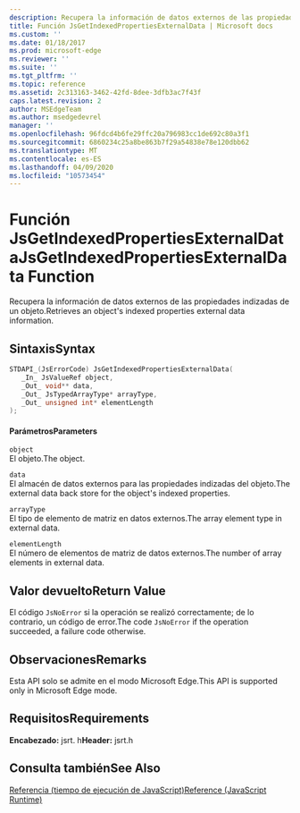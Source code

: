 ```yaml
---
description: Recupera la información de datos externos de las propiedades indizadas de un objeto.
title: Función JsGetIndexedPropertiesExternalData | Microsoft docs
ms.custom: ''
ms.date: 01/18/2017
ms.prod: microsoft-edge
ms.reviewer: ''
ms.suite: ''
ms.tgt_pltfrm: ''
ms.topic: reference
ms.assetid: 2c313163-3462-42fd-8dee-3dfb3ac7f43f
caps.latest.revision: 2
author: MSEdgeTeam
ms.author: msedgedevrel
manager: ''
ms.openlocfilehash: 96fdcd4b6fe29ffc20a796983cc1de692c80a3f1
ms.sourcegitcommit: 6860234c25a8be863b7f29a54838e78e120dbb62
ms.translationtype: MT
ms.contentlocale: es-ES
ms.lasthandoff: 04/09/2020
ms.locfileid: "10573454"
---
```

# <span data-ttu-id="dc043-103">Función JsGetIndexedPropertiesExternalData</span><span class="sxs-lookup"><span data-stu-id="dc043-103">JsGetIndexedPropertiesExternalData Function</span></span>
<span data-ttu-id="dc043-104">Recupera la información de datos externos de las propiedades indizadas de un objeto.</span><span class="sxs-lookup"><span data-stu-id="dc043-104">Retrieves an object's indexed properties external data information.</span></span>  
  
## <span data-ttu-id="dc043-105">Sintaxis</span><span class="sxs-lookup"><span data-stu-id="dc043-105">Syntax</span></span>  
  
```cpp  
STDAPI_(JsErrorCode) JsGetIndexedPropertiesExternalData(  
   _In_ JsValueRef object,  
   _Out_ void** data,  
   _Out_ JsTypedArrayType* arrayType,  
   _Out_ unsigned int* elementLength  
);  
```  
  
#### <span data-ttu-id="dc043-106">Parámetros</span><span class="sxs-lookup"><span data-stu-id="dc043-106">Parameters</span></span>  
 `object`  
 <span data-ttu-id="dc043-107">El objeto.</span><span class="sxs-lookup"><span data-stu-id="dc043-107">The object.</span></span>  
  
 `data`  
 <span data-ttu-id="dc043-108">El almacén de datos externos para las propiedades indizadas del objeto.</span><span class="sxs-lookup"><span data-stu-id="dc043-108">The external data back store for the object's indexed properties.</span></span>  
  
 `arrayType`  
 <span data-ttu-id="dc043-109">El tipo de elemento de matriz en datos externos.</span><span class="sxs-lookup"><span data-stu-id="dc043-109">The array element type in external data.</span></span>  
  
 `elementLength`  
 <span data-ttu-id="dc043-110">El número de elementos de matriz de datos externos.</span><span class="sxs-lookup"><span data-stu-id="dc043-110">The number of array elements in external data.</span></span>  
  
## <span data-ttu-id="dc043-111">Valor devuelto</span><span class="sxs-lookup"><span data-stu-id="dc043-111">Return Value</span></span>  
 <span data-ttu-id="dc043-112">El código `JsNoError` si la operación se realizó correctamente; de lo contrario, un código de error.</span><span class="sxs-lookup"><span data-stu-id="dc043-112">The code `JsNoError` if the operation succeeded, a failure code otherwise.</span></span>  
  
## <span data-ttu-id="dc043-113">Observaciones</span><span class="sxs-lookup"><span data-stu-id="dc043-113">Remarks</span></span>  
 <span data-ttu-id="dc043-114">Esta API solo se admite en el modo Microsoft Edge.</span><span class="sxs-lookup"><span data-stu-id="dc043-114">This API is supported only in Microsoft Edge mode.</span></span>  
  
## <span data-ttu-id="dc043-115">Requisitos</span><span class="sxs-lookup"><span data-stu-id="dc043-115">Requirements</span></span>  
 <span data-ttu-id="dc043-116">**Encabezado:** jsrt. h</span><span class="sxs-lookup"><span data-stu-id="dc043-116">**Header:** jsrt.h</span></span>  
  
## <span data-ttu-id="dc043-117">Consulta también</span><span class="sxs-lookup"><span data-stu-id="dc043-117">See Also</span></span>  
 [<span data-ttu-id="dc043-118">Referencia (tiempo de ejecución de JavaScript)</span><span class="sxs-lookup"><span data-stu-id="dc043-118">Reference (JavaScript Runtime)</span></span>](../chakra-hosting/reference-javascript-runtime.md)